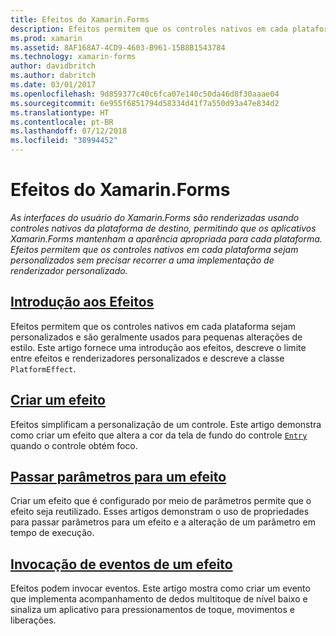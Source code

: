 ```yaml
---
title: Efeitos do Xamarin.Forms
description: Efeitos permitem que os controles nativos em cada plataforma sejam personalizados sem precisar recorrer a uma implementação de renderizador personalizado.
ms.prod: xamarin
ms.assetid: 8AF168A7-4CD9-4603-B961-15B8B1543784
ms.technology: xamarin-forms
author: davidbritch
ms.author: dabritch
ms.date: 03/01/2017
ms.openlocfilehash: 9d859377c40c6fca07e140c50da46d8f30aaae04
ms.sourcegitcommit: 6e955f6851794d58334d41f7a550d93a47e834d2
ms.translationtype: HT
ms.contentlocale: pt-BR
ms.lasthandoff: 07/12/2018
ms.locfileid: "38994452"
---
```

# <a name="xamarinforms-effects"></a>Efeitos do Xamarin.Forms

_As interfaces do usuário do Xamarin.Forms são renderizadas usando controles nativos da plataforma de destino, permitindo que os aplicativos Xamarin.Forms mantenham a aparência apropriada para cada plataforma. Efeitos permitem que os controles nativos em cada plataforma sejam personalizados sem precisar recorrer a uma implementação de renderizador personalizado._

## <a name="introduction-to-effectsintroductionmd"></a>[Introdução aos Efeitos](introduction.md)

Efeitos permitem que os controles nativos em cada plataforma sejam personalizados e são geralmente usados para pequenas alterações de estilo. Este artigo fornece uma introdução aos efeitos, descreve o limite entre efeitos e renderizadores personalizados e descreve a classe `PlatformEffect`.

## <a name="creating-an-effectcreatingmd"></a>[Criar um efeito](creating.md)

Efeitos simplificam a personalização de um controle. Este artigo demonstra como criar um efeito que altera a cor da tela de fundo do controle [`Entry`](xref:Xamarin.Forms.Entry) quando o controle obtém foco.

## <a name="passing-parameters-to-an-effectpassing-parametersindexmd"></a>[Passar parâmetros para um efeito](passing-parameters/index.md)

Criar um efeito que é configurado por meio de parâmetros permite que o efeito seja reutilizado. Esses artigos demonstram o uso de propriedades para passar parâmetros para um efeito e a alteração de um parâmetro em tempo de execução.

## <a name="invoking-events-from-an-effecttouch-trackingmd"></a>[Invocação de eventos de um efeito](touch-tracking.md)

Efeitos podem invocar eventos. Este artigo mostra como criar um evento que implementa acompanhamento de dedos multitoque de nível baixo e sinaliza um aplicativo para pressionamentos de toque, movimentos e liberações.
